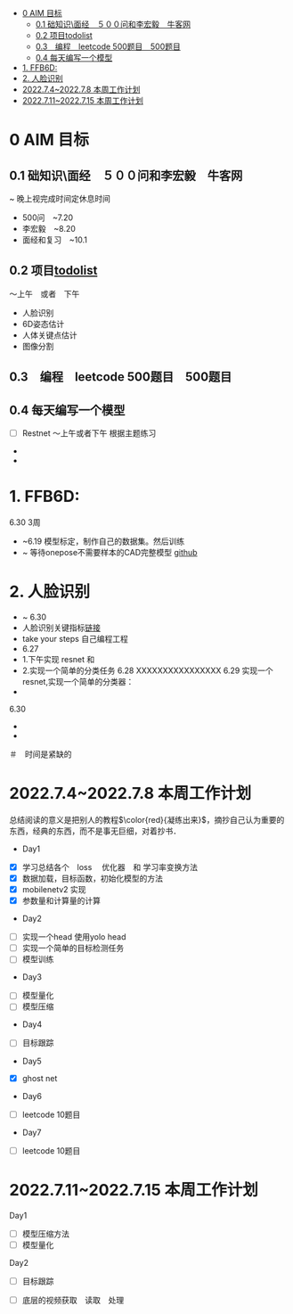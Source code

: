 <!--
 * @Description: 
 * @Author: 
 * @Date: 2022-06-09 10:47:59
 * @LastEditTime: 2022-07-11 11:10:29
 * @LastEditors: hedaobaishui 896585355@qq.com
-->
<!-- TOC -->

- [0 AIM 目标](#0-aim-目标)
  - [0.1 础知识\面经　５００问和李宏毅　牛客网](#01-础知识面经５００问和李宏毅牛客网)
  - [0.2 项目todolist](#02-项目todolist)
  - [0.3　编程　leetcode 500题目　500题目](#03编程leetcode-500题目500题目)
  - [0.4 每天编写一个模型](#04-每天编写一个模型)
- [1. FFB6D:](#1-ffb6d)
- [2. 人脸识别](#2-人脸识别)
- [2022.7.4~2022.7.8 本周工作计划](#202274202278-本周工作计划)
- [2022.7.11~2022.7.15 本周工作计划](#20227112022715-本周工作计划)

<!-- /TOC -->
# 0 AIM 目标
## 0.1 础知识\面经　５００问和李宏毅　牛客网
~ 晚上视完成时间定休息时间
* 500问　~7.20
* 李宏毅　~8.20 
* 面经和复习　~10.1　
## 0.2 项目[todolist](./TODOList.md)
～上午　或者　下午
* 人脸识别
* 6D姿态估计
* 人体关键点估计
* 图像分割
## 0.3　编程　leetcode 500题目　500题目
## 0.4 每天编写一个模型
- [ ] Restnet
～上午或者下午
根据主题练习
* 
* 
# 1. FFB6D:
6.30 3周
* ~6.19 模型标定，制作自己的数据集。然后训练
* ~ 等待onepose不需要样本的CAD完整模型 [github](https://github.com/zju3dv/OnePose)
# 2. 人脸识别
* ~ 6.30
* 人脸识别关键指标[链接](https://blog.csdn.net/liuweiyuxiang/article/details/81259492)
* take your steps 自己编程工程
* 6.27 
* 1.下午实现 resnet 和 
* 2.实现一个简单的分类任务
6.28 XXXXXXXXXXXXXXXX
6.29 
实现一个resnet,实现一个简单的分类器：
* 
6.30

* 
* 

＃　时间是紧缺的
# 2022.7.4~2022.7.8 本周工作计划
总结阅读的意义是把别人的教程$\color{red}{凝练出来}$，摘抄自己认为重要的东西，经典的东西，而不是事无巨细，对着抄书．
* Day1
- [X] 学习总结各个　loss 　优化器　和 学习率变换方法
- [X] 数据加载，目标函数，初始化模型的方法
- [X] mobilenetv2 实现
- [X] 参数量和计算量的计算

* Day2
- [ ] 实现一个head 使用yolo head
- [ ] 实现一个简单的目标检测任务
- [ ] 模型训练 
  
* Day3 
- [ ] 模型量化
- [ ] 模型压缩

* Day4
- [ ] 目标跟踪

* Day5
- [x] ghost net
* Day6
- [ ] leetcode 10题目
* Day7
- [ ] leetcode 10题目
  　
# 2022.7.11~2022.7.15 本周工作计划
Day1
- [ ] 模型压缩方法
- [ ] 模型量化

Day2
- [ ] 目标跟踪
- [ ] 底层的视频获取　读取　处理

